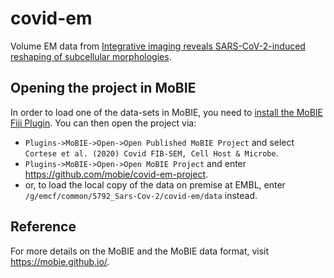 # covid-em

Volume EM data from [Integrative imaging reveals SARS-CoV-2-induced reshaping of subcellular morphologies](https://www.sciencedirect.com/science/article/pii/S193131282030620X).

## Opening the project in MoBIE

In order to load one of the data-sets in MoBIE, you need to [install the MoBIE Fiji Plugin](https://github.com/mobie/mobie-viewer-fiji#install).
You can then open the project via:
- `Plugins->MoBIE->Open->Open Published MoBIE Project` and select `Cortese et al. (2020) Covid FIB-SEM, Cell Host & Microbe`.
- `Plugins->MoBIE->Open->Open MoBIE Project` and enter https://github.com/mobie/covid-em-project.
- or, to load the local copy of the data on premise at EMBL, enter `/g/emcf/common/5792_Sars-Cov-2/covid-em/data` instead.

## Reference

For more details on the MoBIE and the MoBIE data format, visit https://mobie.github.io/.

<!--- This is all outdated
## Set-up

I have set up a conda environment with all necessary dependencies in `software/miniconda`.
You can activate it by running:
```shell
source software/run_conda.sh
conda activate covid-em-dev
```


## Usage

Use the `stack_to_mmb_format.py` script to convert a folder with tiff slices into the MMB format:
```shell
python stack_to_mmb_format.py /path/to/folder/with/tiffs name
```
-->
